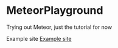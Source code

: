 # MeteorPlayground
Trying out Meteor, just the tutorial for now

Example site [Example site](http://taterdo.meteor.com/)
